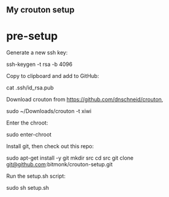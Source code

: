 ## My crouton setup

# pre-setup

Generate a new ssh key:

  ssh-keygen -t rsa -b 4096

Copy to clipboard and add to GitHub:

  cat .ssh/id_rsa.pub

Download crouton from https://github.com/dnschneid/crouton,

  sudo ~/Downloads/crouton -t xiwi

Enter the chroot:

  sudo enter-chroot

Install git, then check out this repo:

  sudo apt-get install -y git
  mkdir src
  cd src
  git clone git@github.com:bitmonk/crouton-setup.git

Run the setup.sh script:

  sudo sh setup.sh



